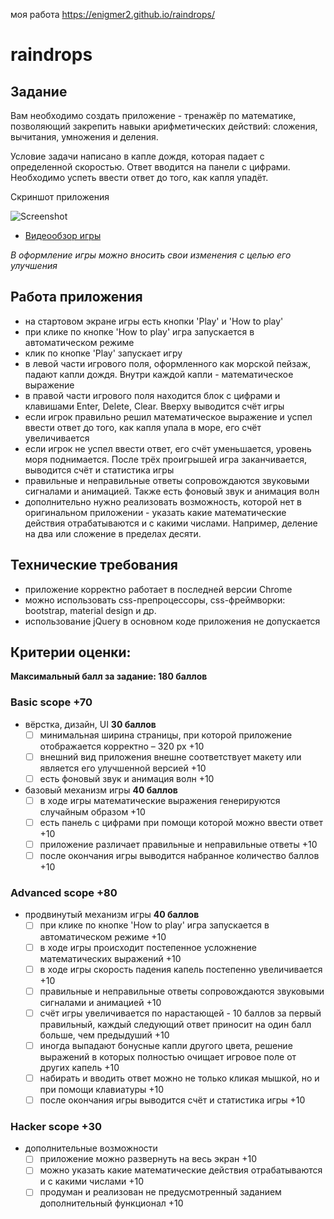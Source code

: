 моя работа https://enigmer2.github.io/raindrops/

# raindrops

## Задание

Вам необходимо создать приложение - тренажёр по математике, позволяющий закрепить навыки арифметических действий: сложения, вычитания, умножения и деления.

Условие задачи написано в капле дождя, которая падает с определенной скоростью. Ответ вводится на панели с цифрами. Необходимо успеть ввести ответ до того, как капля упадёт.

Скриншот приложения

![Screenshot](images/raindrops.png)
- [Видеообзор игры](https://youtu.be/YDzeM8R4d24)

*В оформление игры можно вносить свои изменения с целью его улучшения*

## Работа приложения

- на стартовом экране игры есть кнопки 'Play' и 'How to play'
- при клике по кнопке 'How to play' игра запускается в автоматическом режиме
- клик по кнопке 'Play' запускает игру
- в левой части игрового поля, оформленного как морской пейзаж, падают капли дождя. Внутри каждой капли - математическое выражение
- в правой части игрового поля находится блок с цифрами и клавишами Enter, Delete, Clear. Вверху выводится счёт игры
- если игрок правильно решил математическое выражение и успел ввести ответ до того, как капля упала в море, его счёт увеличивается
- если игрок не успел ввести ответ, его счёт уменьшается, уровень моря поднимается. После трёх проигрышей игра заканчивается, выводится счёт и статистика игры
- правильные и неправильные ответы сопровождаются звуковыми сигналами и анимацией. Также есть фоновый звук и анимация волн
- дополнительно нужно реализовать возможность, которой нет в оригинальном приложении - указать какие математические действия отрабатываются и с какими числами. Например, деление на два или сложение в пределах десяти.

## Технические требования

- приложение корректно работает в последней версии Chrome
- можно использовать css-препроцессоры, css-фреймворки: bootstrap, material design и др.
- использование jQuery в основном коде приложения не допускается

## Критерии оценки:

**Максимальный балл за задание: 180 баллов**

### Basic scope +70
- вёрстка, дизайн, UI **30 баллов**
  - [ ] минимальная ширина страницы, при которой приложение отображается корректно – 320 рх +10
  - [ ] внешний вид приложения внешне соответствует макету или является его улучшенной версией +10
  - [ ] есть фоновый звук и анимация волн +10
- базовый механизм игры **40 баллов**
  - [ ] в ходе игры математические выражения генерируются случайным образом +10
  - [ ] есть панель с цифрами при помощи которой можно ввести ответ +10
  - [ ] приложение различает правильные и неправильные ответы +10 
  - [ ] после окончания игры выводится набранное количество баллов +10

### Advanced scope +80
- продвинутый механизм игры **40 баллов**
  - [ ] при клике по кнопке 'How to play' игра запускается в автоматическом режиме +10
  - [ ] в ходе игры происходит постепенное усложнение математических выражений +10
  - [ ] в ходе игры скорость падения капель постепенно увеличивается +10
  - [ ] правильные и неправильные ответы сопровождаются звуковыми сигналами и анимацией +10
  - [ ] счёт игры увеличивается по нарастающей - 10 баллов за первый правильный, каждый следующий ответ приносит на один балл больше, чем предыдуший +10
  - [ ] иногда выпадают бонусные капли другого цвета, решение выражений в которых полностью очищает игровое поле от других капель +10
  - [ ] набирать и вводить ответ можно не только кликая мышкой, но и при помощи клавиатуры +10
  - [ ] после окончания игры выводится счёт и статистика игры +10

### Hacker scope +30
- дополнительные возможности
  - [ ] приложение можно развернуть на весь экран +10
  - [ ] можно указать какие математические действия отрабатываются и с какими числами +10
  - [ ] продуман и реализован не предусмотренный заданием дополнительный функционал +10